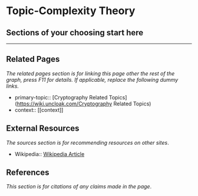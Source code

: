 # Topic-Complexity Theory

## Sections of your choosing start here

---
## Related Pages
*The related pages section is for linking this page other the rest of the graph, press F11 for details. If applicable, replace the following dummy links.*
- primary-topic:: [Cryptography Related Topics](https://wiki.uncloak.com/Cryptography Related Topics)
- context:: \[\[context\]\]

## External Resources
*The sources section is for recommending resources on other sites*.
- Wikipedia:: [Wikipedia Article](https://en.wikipedia.org/wiki/Computational_complexity_theory)

## References
*This section is for citations of any claims made in the page*.

